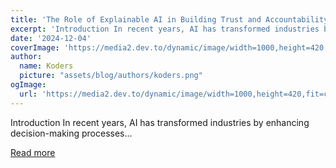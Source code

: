 ```yaml
---
title: 'The Role of Explainable AI in Building Trust and Accountability'
excerpt: 'Introduction In recent years, AI has transformed industries by enhancing decision-making processes...'
date: '2024-12-04'
coverImage: 'https://media2.dev.to/dynamic/image/width=1000,height=420,fit=cover,gravity=auto,format=auto/https%3A%2F%2Fdev-to-uploads.s3.amazonaws.com%2Fuploads%2Farticles%2Fffv7sa4x205a1rvkce4b.PNG'
author:
  name: Koders
  picture: "assets/blog/authors/koders.png"
ogImage:
  url: 'https://media2.dev.to/dynamic/image/width=1000,height=420,fit=cover,gravity=auto,format=auto/https%3A%2F%2Fdev-to-uploads.s3.amazonaws.com%2Fuploads%2Farticles%2Fffv7sa4x205a1rvkce4b.PNG'
---
```


Introduction In recent years, AI has transformed industries by enhancing decision-making processes...

[Read more](https://dev.to/jottyjohn/the-role-of-explainable-ai-in-building-trust-and-accountability-4j4p)

